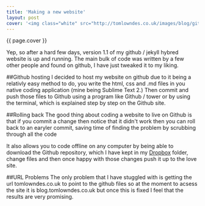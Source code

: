```yaml
---
title: 'Making a new website'
layout: post
cover: '<img class="white" src="http://tomlowndes.co.uk/images/blog/gitjekyll.gif" alt="Github + Jekyll" />'
---
```

{{ page.cover }}

Yep, so after a hard few days, version 1.1 of my github / jekyll hybred website is up and running. The main bulk of code was written by a few other people and found on github, I have just tweaked it to my liking.
<!--more-->

##Github hosting
I decided to host my website on github due to it being a relativly easy method to do, you write the html, css and .md files in you native coding application (mine being Sublime Text 2.) Then commit and push those files to Github using a program like Github / tower or by using the terminal, which is explained step by step on the Github site.  

##Rolling back
The good thing about coding a website to live on Github is that if you commit a change then notice that it didn't work then you can roll back to an earyler commit, saving time of finding the problem by scrubbing through all the code 

It also allows you to code offline on any computer by being able to download the Github repository, which I have kept in my [Dropbox](http://dropbox.com/) folder, change files and then once happy with those changes push it up to the love site.

##URL Problems
The only problem that I have stuggled with is getting the url tomlowndes.co.uk to point to the github files so at the moment to acsess the site it is blog.tomlowndes.co.uk but once this is fixed I feel that the results are very promising.